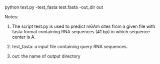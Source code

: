 



python test.py -test_fasta test.fasta -out_dir out


Notes: 

1. The script test.py is used to predict m6Am sites from a given file with fasta format containing RNA sequences (41 bp) in which sequence center is A. 

2. test_fasta: a input file containing query RNA sequences.

3. out: the name of output directory
